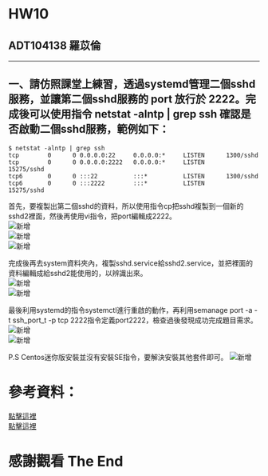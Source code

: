 # HW10
## ADT104138 羅苡倫
*****
## 一、請仿照課堂上練習，透過systemd管理二個sshd服務，並讓第二個sshd服務的 port 放行於 2222。完成後可以使用指令 netstat -alntp | grep ssh 確認是否啟動二個sshd服務，範例如下：
```
$ netstat -alntp | grep ssh
tcp        0      0 0.0.0.0:22     0.0.0.0:*     LISTEN      1300/sshd
tcp        0      0 0.0.0.0:2222   0.0.0.0:*     LISTEN      15275/sshd
tcp6       0      0 :::22          :::*          LISTEN      1300/sshd
tcp6       0      0 :::2222        :::*          LISTEN      15275/sshd
```

首先，要複製出第二個sshd的資料，所以使用指令cp把sshd複製到一個新的sshd2裡面，然後再使用vi指令，把port編輯成2222。</br>
![新增](https://i.imgur.com/0Np0LsN.jpg)</br>
![新增](https://i.imgur.com/yPWZve8.jpg)</br>
![新增](https://i.imgur.com/ugyGucc.jpg)</br>

完成後再去system資料夾內，複製sshd.service給sshd2.service，並把裡面的資料編輯成給sshd2能使用的，以辨識出來。</br>
![新增](https://i.imgur.com/vj1riC2.jpg)</br>
![新增](https://i.imgur.com/l5HwRYc.jpg)</br>

最後利用systemd的指令systemctl進行重啟的動作，再利用semanage port -a -t ssh_port_t -p tcp 2222指令定義port2222，檢查過後發現成功完成題目需求。</br>
![新增](https://i.imgur.com/4RksOZK.jpg)</br>
![新增](https://i.imgur.com/Nid4bbE.jpg)</br>

P.S Centos迷你版安裝並沒有安裝SE指令，要解決安裝其他套件即可。
![新增](https://i.imgur.com/HkgAB5J.jpg)</br>

# 參考資料：
[點擊這裡](http://linux.vbird.org/linux_basic/0560daemons.php "參考資料1")</br>
[點擊這裡](https://www.opencli.com/linux/fix-semanage-command-not-found "參考資料2")</br>
# 感謝觀看 The End
